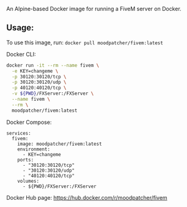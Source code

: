 An Alpine-based Docker image for running a FiveM server on Docker.

## Usage:

To use this image, run: ```docker pull moodpatcher/fivem:latest```

Docker CLI:

```bash 
docker run -it --rm --name fivem \
  -e KEY=changeme \
  -p 30120:30120/tcp \
  -p 30120:30120/udp \
  -p 40120:40120/tcp \
  -v ${PWD}/FXServer:/FXServer \
  --name fivem \
  --rm \
  moodpatcher/fivem:latest
```

Docker Compose:
```
services:
  fivem:
    image: moodpatcher/fivem:latest
    environment:
      - KEY=changeme
    ports:
      - "30120:30120/tcp"
      - "30120:30120/udp"
      - "40120:40120/tcp"
    volumes:
      - ${PWD}/FXServer:/FXServer

```
Docker Hub page: https://hub.docker.com/r/moodpatcher/fivem
